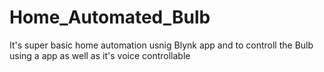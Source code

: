 # Home_Automated_Bulb
It's super basic home automation usnig Blynk app and to controll the Bulb using a app as well as it's voice controllable
